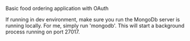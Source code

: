 Basic food ordering application with OAuth

If running in dev environment, make sure you run the MongoDb server is running locally. For me, simply run 'mongodb'. This will start a background process running on port 27017.